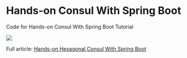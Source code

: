 # Hands-on Consul With Spring Boot
Code for Hands-on Consul With Spring Boot Tutorial

![](https://raw.githubusercontent.com/sofieneBK/Hands-on-consul-with-springboot/main/spring%20boot%20with%20consul.PNG)

Full article: [Hands-on Hexagonal Consul With Spring Boot]()
